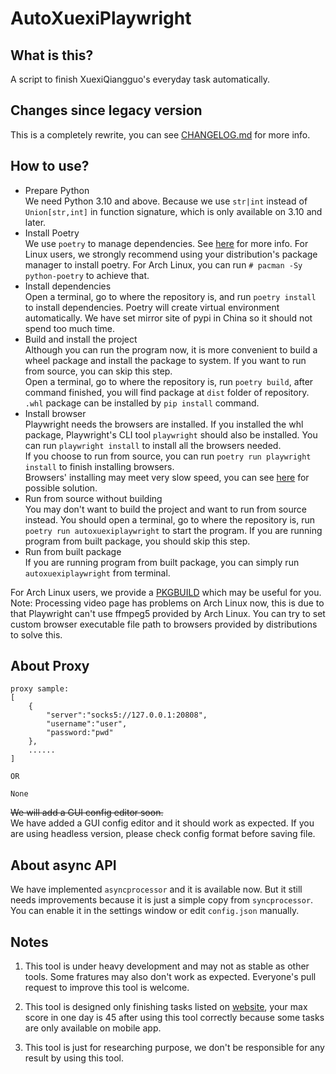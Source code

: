 # AutoXuexiPlaywright

## What is this?

A script to finish XuexiQiangguo's everyday task automatically.

## Changes since legacy version

This is a completely rewrite, you can see [CHANGELOG.md](./CHANGELOG.md) for more info.

## How to use?

- Prepare Python  
    We need Python 3.10 and above. Because we use `str|int` instead of `Union[str,int]` in function signature, which is only available on 3.10 and later.
- Install Poetry  
    We use `poetry` to manage dependencies. See [here](https://python-poetry.org/docs/) for more info. For Linux users, we strongly recommend using your distribution's package manager to install poetry. For Arch Linux, you can run `# pacman -Sy python-poetry` to achieve that.
- Install dependencies  
    Open a terminal, go to where the repository is, and run `poetry install` to install dependencies. Poetry will create virtual environment automatically. We have set mirror site of pypi in China so it should not spend too much time.
- Build and install the project  
    Although you can run the program now, it is more convenient to build a wheel package and install the package to system. If you want to run from source, you can skip this step.  
    Open a terminal, go to where the repository is, run `poetry build`, after command finished, you will find package at `dist` folder of repository. `.whl` package can be installed by `pip install` command.
- Install browser  
    Playwright needs the browsers are installed. If you installed the whl package, Playwright's CLI tool `playwright` should also be installed. You can run `playwright install` to install all the browsers needed.  
    If you choose to run from source, you can run `poetry run playwright install` to finish installing browsers.  
    Browsers' installing may meet very slow speed, you can see [here](https://playwright.dev/python/docs/browsers#install-behind-a-firewall-or-a-proxy) for possible solution.
- Run from source without building  
    You may don't want to build the project and want to run from source instead. You should open a terminal, go to where the repository is, run `poetry run autoxuexiplaywright` to start the program. If you are running program from built package, you should skip this step.
- Run from built package  
    If you are running program from built package, you can simply run `autoxuexiplaywright` from terminal.

For Arch Linux users, we provide a [PKGBUILD](./resources/makepkg/PKGBUILD) which may be useful for you. Note: Processing video page has problems on Arch Linux now, this is due to that Playwright can't use ffmpeg5 provided by Arch Linux. You can try to set custom browser executable file path to browsers provided by distributions to solve this.

## About Proxy

``` text
proxy sample:
[
    {
        "server":"socks5://127.0.0.1:20808",
        "username":"user",
        "password:"pwd"
    },
    ......
]

OR

None
```

~~We will add a GUI config editor soon.~~  
We have added a GUI config editor and it should work as expected. If you are using headless version, please check config format before saving file.

## About async API

We have implemented `asyncprocessor` and it is available now. But it still needs improvements because it is just a simple copy from `syncprocessor`. You can enable it in the settings window or edit `config.json` manually.

## Notes

1. This tool is under heavy development and may not as stable as other tools. Some fratures may also don't work as expected. Everyone's pull request to improve this tool is welcome.

2. This tool is designed only finishing tasks listed on [website](https://xuexi.cn), your max score in one day is 45 after using this tool correctly because some tasks are only available on mobile app.

3. This tool is just for researching purpose, we don't be responsible for any result by using this tool.

